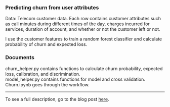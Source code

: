 ### Predicting churn from user attributes

Data: Telecom customer data. Each row contains customer attributes such as call minutes during different times of the day, charges incurred for services, duration of account, and whether or not the customer left or not.  

I use the customer features to train a random forest classifier and calculate probability of churn and expected loss. 


### Documents  
churn_helper.py contains functions to calculate churn probability, expected loss, 
calibration, and discrimination.  
model_helper.py contains functions for model and cross validation.  
Churn.ipynb goes through the workflow.  

---

To see a full description, go to the blog post [here](https://joomik.github.io/churn/).